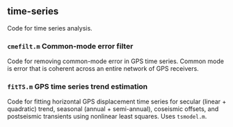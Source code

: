 ## time-series

Code for time series analysis.

### `cmefilt.m` Common-mode error filter

Code for removing common-mode error in GPS time series. Common mode is error that is coherent across an entire network of GPS receivers.

### `fitTS.m` GPS time series trend estimation

Code for fitting horizontal GPS displacement time series for secular (linear + quadratic) trend, seasonal (annual + semi-annual), coseismic offsets, and postseismic transients using nonlinear least squares. Uses `tsmodel.m`.
